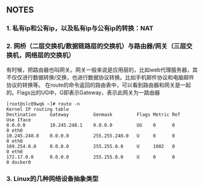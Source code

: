 ## NOTES

### 1. 私有ip和公有ip，以及私有ip与公有ip的转换：NAT

### 2. 网桥（二层交换机/数据链路层的交换机）与路由器/网关（三层交换机，网络层的交换机）
有时候，把路由器也叫网关。网关一般来说是应用层的，比如web代理服务器，其不仅仅进行数据转换/交换，也进行数据协议转换。比如手机邮件协议和电脑邮件协议的转换等。
在route的命令返回的路由表中，可以看到路由器和网关是一起的。Flags出的UG中，G即表示Gateway，表示此网关为一路由器
```
[root@slc09wqk ~]# route -n
Kernel IP routing table
Destination     Gateway         Genmask         Flags Metric Ref    Use Iface
0.0.0.0         10.245.248.1    0.0.0.0         UG    0      0        0 eth0
10.245.248.0    0.0.0.0         255.255.248.0   U     0      0        0 eth0
169.254.0.0     0.0.0.0         255.255.0.0     U     1002   0        0 eth0
172.17.0.0      0.0.0.0         255.255.0.0     U     0      0        0 docker0
```

### 3. Linux的几种网络设备抽象类型
